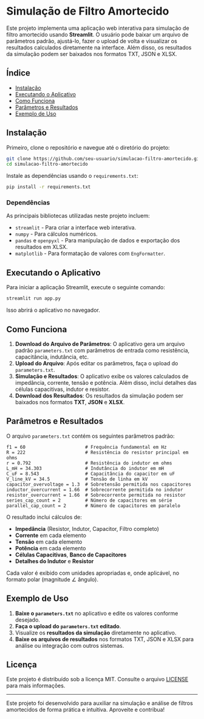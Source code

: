
# Simulação de Filtro Amortecido

Este projeto implementa uma aplicação web interativa para simulação de filtro amortecido usando **Streamlit**. O usuário pode baixar um arquivo de parâmetros padrão, ajustá-lo, fazer o upload de volta e visualizar os resultados calculados diretamente na interface. Além disso, os resultados da simulação podem ser baixados nos formatos TXT, JSON e XLSX.

## Índice
- [Instalação](#instalação)
- [Executando o Aplicativo](#executando-o-aplicativo)
- [Como Funciona](#como-funciona)
- [Parâmetros e Resultados](#parâmetros-e-resultados)
- [Exemplo de Uso](#exemplo-de-uso)

## Instalação

Primeiro, clone o repositório e navegue até o diretório do projeto:

```bash
git clone https://github.com/seu-usuario/simulacao-filtro-amortecido.git
cd simulacao-filtro-amortecido
```

Instale as dependências usando o `requirements.txt`:

```bash
pip install -r requirements.txt
```

### Dependências

As principais bibliotecas utilizadas neste projeto incluem:
- `streamlit` - Para criar a interface web interativa.
- `numpy` - Para cálculos numéricos.
- `pandas` e `openpyxl` - Para manipulação de dados e exportação dos resultados em XLSX.
- `matplotlib` - Para formatação de valores com `EngFormatter`.

## Executando o Aplicativo

Para iniciar a aplicação Streamlit, execute o seguinte comando:

```bash
streamlit run app.py
```

Isso abrirá o aplicativo no navegador. 

## Como Funciona

1. **Download do Arquivo de Parâmetros**: O aplicativo gera um arquivo padrão `parameters.txt` com parâmetros de entrada como resistência, capacitância, indutância, etc.
2. **Upload do Arquivo**: Após editar os parâmetros, faça o upload do `parameters.txt`.
3. **Simulação e Resultados**: O aplicativo exibe os valores calculados de impedância, corrente, tensão e potência. Além disso, inclui detalhes das células capacitivas, indutor e resistor.
4. **Download dos Resultados**: Os resultados da simulação podem ser baixados nos formatos **TXT**, **JSON** e **XLSX**.

## Parâmetros e Resultados

O arquivo `parameters.txt` contém os seguintes parâmetros padrão:

```text
f1 = 60                      # Frequência fundamental em Hz
R = 222                      # Resistência do resistor principal em ohms
r = 0.792                    # Resistência do indutor em ohms
L_mH = 34.303                # Indutância do indutor em mH
C_uF = 8.543                 # Capacitância do capacitor em uF
V_line_kV = 34.5             # Tensão de linha em kV
capacitor_overvoltage = 1.3  # Sobretensão permitida nos capacitores
inductor_overcurrent = 1.66  # Sobrecorrente permitida no indutor
resistor_overcurrent = 1.66  # Sobrecorrente permitida no resistor
series_cap_count = 2         # Número de capacitores em série
parallel_cap_count = 2       # Número de capacitores em paralelo
```

O resultado inclui cálculos de:
- **Impedância** (Resistor, Indutor, Capacitor, Filtro completo)
- **Corrente** em cada elemento
- **Tensão** em cada elemento
- **Potência** em cada elemento
- **Células Capacitivas**, **Banco de Capacitores**
- **Detalhes do Indutor** e **Resistor**

Cada valor é exibido com unidades apropriadas e, onde aplicável, no formato polar (magnitude ∠ ângulo).

## Exemplo de Uso

1. **Baixe o `parameters.txt`** no aplicativo e edite os valores conforme desejado.
2. **Faça o upload do `parameters.txt` editado**.
3. Visualize os **resultados da simulação** diretamente no aplicativo.
4. **Baixe os arquivos de resultados** nos formatos TXT, JSON e XLSX para análise ou integração com outros sistemas.

## Licença

Este projeto é distribuído sob a licença MIT. Consulte o arquivo [LICENSE](LICENSE) para mais informações.

---

Este projeto foi desenvolvido para auxiliar na simulação e análise de filtros amortecidos de forma prática e intuitiva. Aproveite e contribua!

